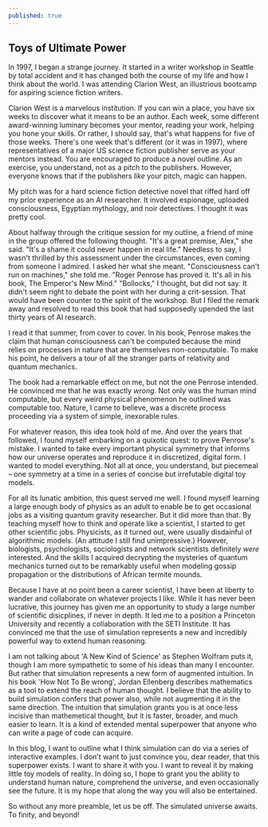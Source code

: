 ```yaml
---
published: true
---
```

## Toys of Ultimate Power

In 1997, I began a strange journey. It started in a writer workshop in Seattle by total accident and it has changed both the course of my life and how I think about the world. I was attending Clarion West, an illustrious bootcamp for aspiring science fiction writers.  

Clarion West is a marvelous institution. If you can win a place, you have six weeks to discover what it means to be an author. Each week, some different award-winning luminary becomes your mentor, reading your work, helping you hone your skills. Or rather, I should say, that's what happens for five of those weeks. There's one week that's different (or it was in 1997), where representatives of a major US science fiction publisher serve as your mentors instead. You are encouraged to produce a novel outline. As an exercise, you understand, not as a pitch to the publishers. However, everyone knows that if the publishers *like* your pitch, magic can happen.

My pitch was for a hard science fiction detective novel that riffed hard off my prior experience as an AI researcher. It involved espionage, uploaded consciousness, Egyptian mythology, and noir detectives. I thought it was pretty cool.

About halfway through the critique session for my outline, a friend of mine in the group offered the following thought.
"It's a great premise, Alex," she said. "It's a shame it could never happen in real life."
Needless to say, I wasn't thrilled by this assessment under the circumstances, even coming from someone I admired. I asked her what she meant. 
"Consciousness can't run on machines," she told me. "Roger Penrose has proved it. It's all in his book, The Emperor's New Mind."
"Bollocks," I thought, but did not say. 
It didn't seem right to debate the point with her during a crit-session. That would have been counter to the spirit of the workshop. But I filed the remark away and resolved to read this book that had supposedly upended the last thirty years of AI research.

I read it that summer, from cover to cover. In his book, Penrose makes the claim that human consciousness can't be computed because the mind relies on processes in nature that are themselves non-computable. To make his point, he delivers a tour of all the stranger parts of relativity and quantum mechanics. 

The book had a remarkable effect on me, but not the one Penrose intended. He convinced me that he was exactly *wrong*. Not only was the human mind computable, but every weird physical phenomenon he outlined was computable too. Nature, I came to believe, was a discrete process proceeding via a system of simple, inexorable rules. 

For whatever reason, this idea took hold of me. And over the years that followed, I found myself embarking on a quixotic quest: to prove Penrose's mistake. I wanted to take every important physical symmetry that informs how our universe operates and reproduce it in discretized, digital form. I wanted to model everything. Not all at once, you understand, but piecemeal – one symmetry at a time in a series of concise but irrefutable digital toy models. 

For all its lunatic ambition, this quest served me well. I found myself learning a large enough body of physics as an adult to enable be to get occasional jobs as a visiting quantum gravity researcher. But it did more than that. By teaching myself how to think and operate like a scientist, I started to get other scientific jobs. Physicists, as it turned out, were usually disdainful of algorithmic models. (An attitude I still find unimpressive.) However, biologists, psychologists, sociologists and network scientists definitely *were* interested. And the skills I acquired decrypting the mysteries of quantum mechanics turned out to be remarkably useful when modeling gossip propagation or the distributions of African termite mounds. 

Because I have at no point been a career scientist, I have been at liberty to wander and collaborate on whatever projects I like. While it has never been lucrative, this journey has given me an opportunity to study a large number of scientific disicplines, if never in depth. It led me to a position a Princeton University and recently a collaboration with the SETI Institute. It has convinced me that the use of simulation represents a new and incredibly powerful way to extend human reasoning. 

I am not talking about 'A New Kind of Science' as Stephen Wolfram puts it, though I am more sympathetic to some of his ideas than many I encounter. But rather that simulation represents a new form of augmented intuition. In his book 'How Not To Be wrong', Jordan Ellenberg describes mathematics as a tool to extend the reach of human thought. I believe that the ability to build simulation confers that power also, while not augmenting it in the same direction. The intuition that simulation grants you is at once less incisive than mathemetical thought, but it is faster, broader, and much easier to learn. It is a kind of extended mental superpower that anyone who can write a page of code can acquire. 

In this blog, I want to outline what I think simulation can do via a series of interactive examples. I don't want to just convince you, dear reader, that this superpower exists. I want to share it with you. I want to reveal it by making little toy models of reality. In doing so, I hope to grant you the ability to understand human nature, comprehend the universe, and even occasionally see the future. It is my hope that along the way you will also be entertained. 

So without any more preamble, let us be off. The simulated universe awaits. To finity, and beyond!
